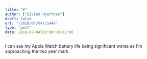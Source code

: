 ```yaml
---
title: "#"
author: ["Eivind Hjertnes"]
draft: false
url: "/2018/07/04//1449"
type: "post"
date: 2018-07-04T02:00:00+02:00
---
```


I can see my Apple Watch battery life being significant worse as I'm
approaching the two year mark.
